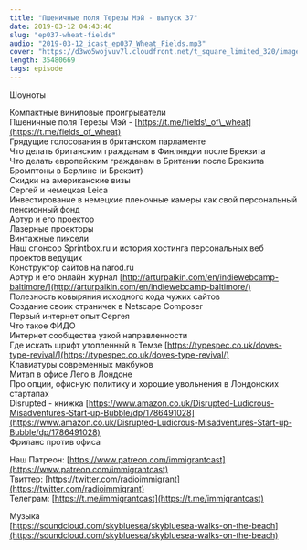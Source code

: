 ```yaml
---
title: "Пшеничные поля Терезы Мэй - выпуск 37"
date: 2019-03-12 04:43:46
slug: "ep037-wheat-fields"
audio: "2019-03-12_icast_ep037_Wheat_Fields.mp3"
cover: "https://d3wo5wojvuv7l.cloudfront.net/t_square_limited_320/images.spreaker.com/original/d20daaa729fc8cae11f6717f5c961b50.jpg"
length: 35480669
tags: episode
---
```

Шоуноты  
  
Компактные виниловые проигрыватели  
Пшеничные поля Терезы Мэй - [https://t.me/fields\_of\_wheat](https://t.me/fields_of_wheat)  
Грядущие голосования в британском парламенте  
Что делать британским гражданам в Финляндии после Брекзита  
Что делать европейским гражданам в Британии после Брекзита  
Бромптоны в Берлине (и Брекзит)  
Скидки на американские визы  
Сергей и немецкая Leica  
Инвестирование в немецкие пленочные камеры как свой персональный пенсионный фонд  
Артур и его проектор  
Лазерные проекторы  
Винтажные пиксели  
Наш спонсор Sprintbox.ru и история хостинга персональных веб проектов ведущих  
Конструктор сайтов на narod.ru  
Артур и его онлайн журнал [http://arturpaikin.com/en/indiewebcamp-baltimore/](http://arturpaikin.com/en/indiewebcamp-baltimore/)  
Полезность ковыряния исходного кода чужих сайтов  
Создание своих страничек в Netscape Composer  
Первый интернет опыт Сергея  
Что такое ФИДО  
Интернет сообщества узкой направленности  
Где искать шрифт утопленный в Темзе [https://typespec.co.uk/doves-type-revival/](https://typespec.co.uk/doves-type-revival/)  
Клавиатуры современных макбуков  
Митап в офисе Лего в Лондоне  
Про опции, офисную политику и хорошие увольнения в Лондонских стартапах  
Disrupted - книжка [https://www.amazon.co.uk/Disrupted-Ludicrous-Misadventures-Start-up-Bubble/dp/1786491028](https://www.amazon.co.uk/Disrupted-Ludicrous-Misadventures-Start-up-Bubble/dp/1786491028)  
Фриланс против офиса  
  
Наш Патреон: [https://www.patreon.com/immigrantcast](https://www.patreon.com/immigrantcast)  
Твиттер: [https://twitter.com/radioimmigrant](https://twitter.com/radioimmigrant)  
Телеграм: [https://t.me/immigrantcast](https://t.me/immigrantcast)  
  
Музыка  
[https://soundcloud.com/skybluesea/skybluesea-walks-on-the-beach](https://soundcloud.com/skybluesea/skybluesea-walks-on-the-beach)
